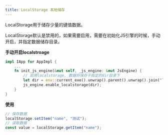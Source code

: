 ```yaml
---
title: LocalStorage 本地储存
---
```


LocalStorage用于储存少量的键值数据。

LocalStorage默认是禁用的，如果需要启用，需要在初始化JS引擎的时候，手动开启，并指定数据储存目录。

**手动开启localstroage**
```rust
impl IApp for AppImpl {
    ...
    fn init_js_engine(&mut self, _js_engine: &mut JsEngine) {
        // 启用localstorage, 数据将保存于指定的dir目录下
        let dir = env::current_exe().unwrap().parent().unwrap().join("localstorage");
        js_engine.enable_localstorage(dir);
    }
}
```

**使用**

```javascript
// 保存数据
localStorage.setItem("name", "测试");
// 读取数据
const value = localStorage.getItem("name");
```